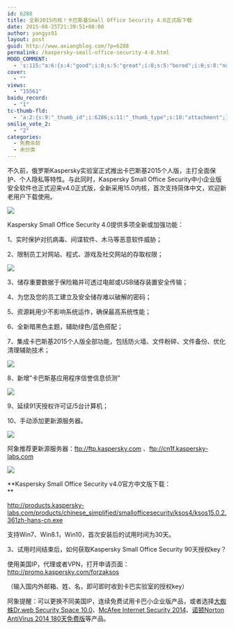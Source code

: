 ```yaml
---
id: 6288
title: 全新2015内核！卡巴斯基Small Office Security 4.0正式版下载
date: 2015-08-25T21:39:51+08:00
author: yangyx91
layout: post
guid: http://www.axiangblog.com/?p=6288
permalink: /kaspersky-small-office-security-4-0.html
MOOD_COMMENT:
  - 's:115:"a:6:{s:4:"good";i:0;s:5:"great";i:0;s:5:"bored";i:0;s:8:"nonsense";i:0;s:13:"notunderstand";i:0;s:7:"passing";i:0;}";'
cover:
  - ""
views:
  - "15561"
baidu_record:
  - "1"
tc-thumb-fld:
  - 'a:2:{s:9:"_thumb_id";i:6286;s:11:"_thumb_type";s:10:"attachment";}'
smilie_vote_2:
  - "2"
categories:
  - 免费杀软
  - 未分类
---
```

不久前，俄罗斯Kaspersky实验室正式推出卡巴斯基2015个人版，主打全面保护、个人隐私等特性。与此同时，Kaspersky Small Office Security中小企业版安全软件也正式迎来v4.0正式版，全新采用15.0内核，首次支持简体中文，欢迎新老用户下载使用。

![](http://www.axiangblog.com/wp-content/uploads/2014/11/112514_1339_2015Sm1.jpg) 

Kaspersky Small Office Security 4.0提供多项全新或加强功能：

1、实时保护对抗病毒、间谍软件、木马等恶意软件威胁；

2、限制员工对网站、程式、游戏及社交网站的存取权限；

![](http://www.axiangblog.com/wp-content/uploads/2014/11/112514_1339_2015Sm2.jpg) 

3、储存重要数据于保险箱并可透过电邮或USB储存装置安全传输；

4、为您及您的员工建立及安全储存难以破解的密码；

5、资源耗用少不影响系统运作，确保最高系统性能；

6、全新暗黑色主题，辅助绿色/蓝色搭配；

7、集成卡巴斯基2015个人版全部功能，包括防火墙、文件粉碎、文件备份、优化清理辅助技术；

![](http://www.axiangblog.com/wp-content/uploads/2014/11/112514_1339_2015Sm3.jpg) 

8、新增&#8221;卡巴斯基应用程序信誉信息侦测&#8221;

![](http://www.axiangblog.com/wp-content/uploads/2014/11/112514_1339_2015Sm4.jpg) 

9、延续91天授权许可证/5台计算机；

10、手动添加更新源服务器。

![](http://www.axiangblog.com/wp-content/uploads/2014/11/112514_1339_2015Sm6.jpg) 

阿象推荐更新源服务器：<a href="ftp://ftp.kaspersky.com" target="_blank"  rel="nofollow" >ftp://ftp.kaspersky.com</a> 、<a href="ftp://cn1f.kaspersky-labs.com" target="_blank"  rel="nofollow" >ftp://cn1f.kaspersky-labs.com</a>

![](http://www.axiangblog.com/wp-content/uploads/2014/11/112514_1339_2015Sm7.jpg) 

**Kaspersky Small Office Security v4.0官方中文版下载：  
** 

<a href="http://products.kaspersky-labs.com/products/chinese_simplified/smallofficesecurity/ksos4/ksos15.0.2.361zh-hans-cn.exe" target="_blank" rel="nofollow" >http://products.kaspersky-labs.com/products/chinese_simplified/smallofficesecurity/ksos4/ksos15.0.2.361zh-hans-cn.exe</a>

支持Win7、Win8.1，Win10，首次安装后的试用时间为30天。

3、试用时间结束后，如何获取Kaspersky Small Office Security 90天授权key？

使用美国IP，代理或者VPN，打开申请页面：<a href="http://promo.kaspersky.com/forzaksos" target="_blank"  rel="nofollow" >http://promo.kaspersky.com/forzaksos</a>

（输入国内外邮箱、姓、名，即可即时收到卡巴实验室的授权key）

阿象提醒：可以更换不同美国IP，连续免费试用卡巴小企业版产品，或者选择<a href="http://www.axiangblog.com/dr-web-security-space-10-0.html" target="_blank" rel="nofollow" >大蜘蛛Dr.web Security Space 10.0</a>、<a href="http://www.axiangblog.com/mcafee-internet-security-2014-180day.html" target="_blank" rel="nofollow" >McAfee Internet Security 2014</a>、<a href="http://www.axiangblog.com/norton-antivirus-2014-180day.html" target="_blank" rel="nofollow" >诺顿Norton AntiVirus 2014 180天免费版</a>等产品。
